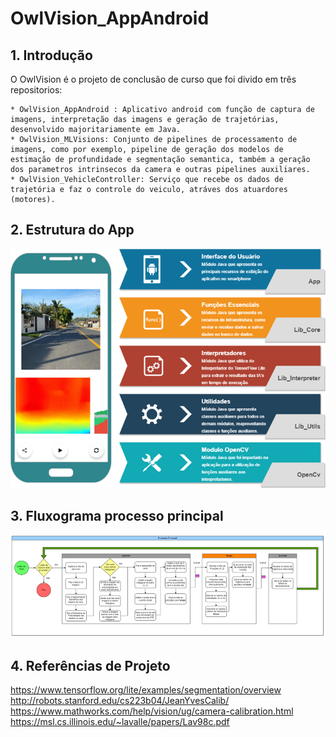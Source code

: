 # OwlVision_AppAndroid

## 1. Introdução
O OwlVision é o projeto de conclusão de curso que foi divido em três repositorios: 

    * OwlVision_AppAndroid : Aplicativo android com função de captura de imagens, interpretação das imagens e geração de trajetórias, desenvolvido majoritariamente em Java.
    * OwlVision_MLVisions: Conjunto de pipelines de processamento de imagens, como por exemplo, pipeline de geração dos modelos de estimação de profundidade e segmentação semantica, também a geração dos parametros intrinsecos da camera e outras pipelines auxiliares.
    * OwlVision_VehicleController: Serviço que recebe os dados de trajetória e faz o controle do veiculo, atráves dos atuardores (motores).
   
## 2. Estrutura do App
   
![Alt text](image.png)
   
## 3. Fluxograma processo principal
   
![Alt text](image-1.png)

## 4. Referências de Projeto
https://www.tensorflow.org/lite/examples/segmentation/overview 
http://robots.stanford.edu/cs223b04/JeanYvesCalib/
https://www.mathworks.com/help/vision/ug/camera-calibration.html
https://msl.cs.illinois.edu/~lavalle/papers/Lav98c.pdf 
